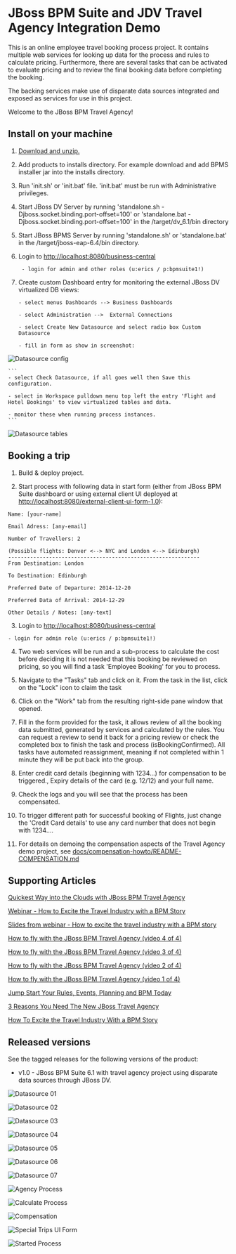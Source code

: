 JBoss BPM Suite and JDV Travel Agency Integration Demo
============================================================================
This is an online employee travel booking process project. It contains multiple web services for looking up data for the process
and rules to calculate pricing. Furthermore, there are several tasks that can be activated to evaluate pricing and to review the
final booking data before completing the booking.

The backing services make use of disparate data sources integrated and exposed as services for use in this project.

Welcome to the JBoss BPM Travel Agency!


Install on your machine
----------------------------------
1. [Download and unzip.](https://github.com/eschabell/bpms-dv-travel-agency-integration-demo/archive/master.zip)

2. Add products to installs directory. For example download and add BPMS installer jar into the installs directory.

3. Run 'init.sh' or 'init.bat' file. 'init.bat' must be run with Administrative privileges.

4. Start JBoss DV Server by running 'standalone.sh  -Djboss.socket.binding.port-offset=100' or 'standalone.bat -Djboss.socket.binding.port-offset=100' in the <path-to-project>/target/dv_6.1/bin directory

5. Start JBoss BPMS Server by running 'standalone.sh' or 'standalone.bat' in the <path-to-project>/target/jboss-eap-6.4/bin directory.

6. Login to [http://localhost:8080/business-central](http://localhost:8080/business-central)

    ```
     - login for admin and other roles (u:erics / p:bpmsuite1!)
    ```
7. Create custom Dashboard entry for monitoring the external JBoss DV virtualized DB views:

    ```
    - select menus Dashboards --> Business Dashboards 

    - select Administration -->  External Connections 

    - select Create New Datasource and select radio box Custom Datasource

    - fill in form as show in screenshot:
    ```

![Datasource config](https://raw.githubusercontent.com/eschabell/bpms-dv-travel-agency-integration-demo/master/docs/demo-images/datasoruce-config-03.png)

    ```
    - select Check Datasource, if all goes well then Save this configuration.

    - select in Workspace pulldown menu top left the entry 'Flight and Hotel Bookings' to view virtualized tables and data.

    - monitor these when running process instances.
    ```

![Datasource tables](https://raw.githubusercontent.com/eschabell/bpms-dv-travel-agency-integration-demo/master/docs/demo-images/datasoruce-config-05.png)

Booking a trip 
--------------
1. Build & deploy project.

2. Start process with following data in start form (either from JBoss BPM Suite dashboard or using external client
	 UI deployed at [http://localhost:8080/external-client-ui-form-1.0](http://localhost:8080/external-client-ui-form-1.0)):

  ```
  Name: [your-name]

  Email Adress: [any-email]

  Number of Travellers: 2 

(Possible flights: Denver <--> NYC and London <--> Edinburgh)
-------------------------------------------------------------
  From Destination: London     

  To Destination: Edinburgh

  Preferred Date of Departure: 2014-12-20

  Preferred Data of Arrival: 2014-12-29

  Other Details / Notes: [any-text]
  ```

3. Login to [http://localhost:8080/business-central](http://localhost:8080/business-central)

  ```
  - login for admin role (u:erics / p:bpmsuite1!)
  ```

4. Two web services will be run and a sub-process to calculate the cost before deciding it is not needed that this booking be
	 reviewed on pricing, so you will find a task 'Employee Booking' for you to process.

5. Navigate to the "Tasks" tab and click on it. From the task in the list, click on the "Lock" icon to claim the task

6. Click on the "Work" tab from the resulting right-side pane window that opened.

7. Fill in the form provided for the task, it allows review of all the booking data submitted, generated by services and 
   calculated by the rules. You can request a review to send it back for a pricing review or check the completed box to 
   finish the task and process (isBookingConfirmed). All tasks have automated reassignment, meaning if not completed within 1 minute
   they will be put back into the group.

8. Enter credit card details (beginning with 1234...) for compensation to be triggered., Expiry details of the 
   card (e.g. 12/12) and your full name.

9. Check the logs and you will see that the process has been compensated.

10. To trigger different path for successful booking of Flights, just change the 'Credit Card details' to use any 
    card number that does not begin with 1234....

11. For details on demoing the compensation aspects of the Travel Agency demo project, 
    see [docs/compensation-howto/README-COMPENSATION.md](docs/compensation-howto/README-COMPENSATION.md)


Supporting Articles
-------------------
[Quickest Way into the Clouds with JBoss BPM Travel Agency](http://www.schabell.org/2015/02/into-clouds-with-jboss-bpm-travel-agency.html)

[Webinar - How to Excite the Travel Industry with a BPM Story](http://www.schabell.org/2015/02/webinar-how-to-excite-travel-industry.html)

[Slides from webinar - How to excite the travel industry with a BPM story](http://www.schabell.org/2015/02/slides-webinar-jboss-bpm-travel-agency.html)

[How to fly with the JBoss BPM Travel Agency (video 4 of 4)](http://www.schabell.org/2015/02/how-to-fly-with-jboss-bpm-travel-agency-part4.html)

[How to fly with the JBoss BPM Travel Agency (video 3 of 4)](http://www.schabell.org/2015/01/how-to-fly-with-jboss-bpm-travel-agency-part3.html)

[How to fly with the JBoss BPM Travel Agency (video 2 of 4)](http://www.schabell.org/2015/01/how-to-fly-with-jboss-bpm-travel-agency-part2.html)

[How to fly with the JBoss BPM Travel Agency (video 1 of 4)](http://www.schabell.org/2015/01/how-to-fly-with-jboss-bpm-travel-agency.html)

[Jump Start Your Rules, Events, Planning and BPM Today](http://www.schabell.org/2014/12/jump-start-rules-events-planning-bpm-today.html)

[3 Reasons You Need The New JBoss Travel Agency](http://www.schabell.org/2014/12/3-reasons-you-need-new-jboss-travel-agency.html)

[How To Excite the Travel Industry With a BPM Story](http://www.schabell.org/2014/10/how-to-excite-travel-agencies-with-bpm-story.html)


Released versions
-----------------
See the tagged releases for the following versions of the product:

- v1.0 - JBoss BPM Suite 6.1 with travel agency project using disparate data sources through JBoss DV.


![Datasource 01](https://raw.githubusercontent.com/eschabell/bpms-dv-travel-agency-integration-demo/master/docs/demo-images/datasoruce-config-01.png)

![Datasource 02](https://raw.githubusercontent.com/eschabell/bpms-dv-travel-agency-integration-demo/master/docs/demo-images/datasoruce-config-02.png)

![Datasource 03](https://raw.githubusercontent.com/eschabell/bpms-dv-travel-agency-integration-demo/master/docs/demo-images/datasoruce-config-03.png)

![Datasource 04](https://raw.githubusercontent.com/eschabell/bpms-dv-travel-agency-integration-demo/master/docs/demo-images/datasoruce-config-04.png)

![Datasource 05](https://raw.githubusercontent.com/eschabell/bpms-dv-travel-agency-integration-demo/master/docs/demo-images/datasoruce-config-05.png)

![Datasource 06](https://raw.githubusercontent.com/eschabell/bpms-dv-travel-agency-integration-demo/master/docs/demo-images/datasoruce-config-06.png)

![Datasource 07](https://raw.githubusercontent.com/eschabell/bpms-dv-travel-agency-integration-demo/master/docs/demo-images/datasoruce-config-07.png)

![Agency Process](https://github.com/eschabell/bpms-dv-travel-agency-integration-demo/blob/master/docs/demo-images/agency-process.png?raw=true)

![Calculate Process](https://github.com/eschabell/bpms-dv-travel-agency-integration-demo/blob/master/docs/demo-images/calculate-process.png?raw=true)

![Compensation](https://raw.githubusercontent.com/eschabell/bpms-dv-travel-agency-integration-demo/master/docs/demo-images/compensation-process.png?raw=true)

![Special Trips UI Form](https://raw.githubusercontent.com/eschabell/bpms-dv-travel-agency-integration-demo/master/docs/demo-images/SpecialTripsUIform.png)

![Started Process](https://raw.githubusercontent.com/eschabell/bpms-dv-travel-agency-integration-demo/master/docs/demo-images/started-process.png)

